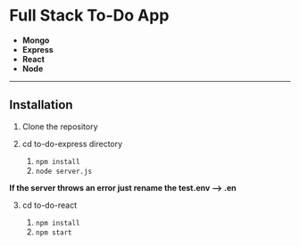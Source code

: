 # Full Stack To-Do App

- **Mongo**
- **Express**
- **React**
- **Node**

---

## Installation

1. Clone the repository

2. cd to-do-express directory

   1. `npm install`
   1. `node server.js`

**If the server throws an error just rename the test.env --> .en**

3. cd to-do-react

   1. `npm install`
   1. `npm start`
